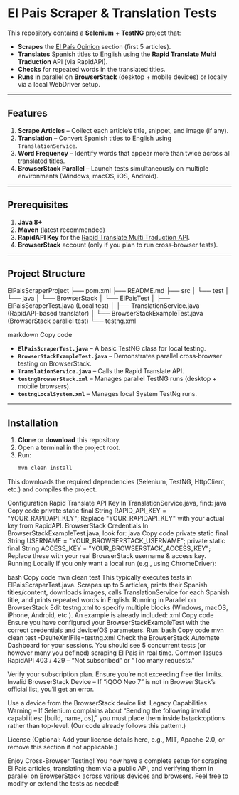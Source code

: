 # El Pais Scraper & Translation Tests

This repository contains a **Selenium** + **TestNG** project that:

- **Scrapes** the [El País Opinion](https://elpais.com/opinion) section (first 5 articles).
- **Translates** Spanish titles to English using the **Rapid Translate Multi Traduction** API (via RapidAPI).
- **Checks** for repeated words in the translated titles.
- **Runs** in parallel on **BrowserStack** (desktop + mobile devices) or locally via a local WebDriver setup.

---

## Features

1. **Scrape Articles** – Collect each article’s title, snippet, and image (if any).  
2. **Translation** – Convert Spanish titles to English using `TranslationService`.  
3. **Word Frequency** – Identify words that appear more than twice across all translated titles.  
4. **BrowserStack Parallel** – Launch tests simultaneously on multiple environments (Windows, macOS, iOS, Android).

---

## Prerequisites

1. **Java 8+**  
2. **Maven** (latest recommended)  
3. **RapidAPI Key** for the [Rapid Translate Multi Traduction API](https://rapidapi.com/).  
4. **BrowserStack** account (only if you plan to run cross‐browser tests).

---

## Project Structure

ElPaisScraperProject ├── pom.xml ├── README.md ├── src │ └── test │ └── java │ └── BrowserStack │ └── ElPaisTest │ ├── ElPaisScraperTest.java (Local test) │ ├── TranslationService.java (RapidAPI-based translator) │ └── BrowserStackExampleTest.java (BrowserStack parallel test) └── testng.xml

markdown
Copy code

- **`ElPaisScraperTest.java`** – A basic TestNG class for local testing.  
- **`BrowserStackExampleTest.java`** – Demonstrates parallel cross‐browser testing on BrowserStack.  
- **`TranslationService.java`** – Calls the Rapid Translate API.  
- **`testngBrowserStack.xml`** – Manages parallel TestNG runs (desktop + mobile browsers).
- **`testngLocalSystem.xml`** – Manages local System TestNg runs.

---

## Installation

1. **Clone** or **download** this repository.  
2. Open a terminal in the project root.
3. Run:
   ```bash
   mvn clean install
This downloads the required dependencies (Selenium, TestNG, HttpClient, etc.) and compiles the project.

Configuration
Rapid Translate API Key
In TranslationService.java, find:
java
Copy code
private static final String RAPID_API_KEY = "YOUR_RAPIDAPI_KEY";
Replace "YOUR_RAPIDAPI_KEY" with your actual key from RapidAPI.
BrowserStack Credentials
In BrowserStackExampleTest.java, look for:
java
Copy code
private static final String USERNAME = "YOUR_BROWSERSTACK_USERNAME";
private static final String ACCESS_KEY = "YOUR_BROWSERSTACK_ACCESS_KEY";
Replace these with your real BrowserStack username & access key.
Running Locally
If you only want a local run (e.g., using ChromeDriver):

bash
Copy code
mvn clean test
This typically executes tests in ElPaisScraperTest.java.
Scrapes up to 5 articles, prints their Spanish titles/content, downloads images, calls TranslationService for each Spanish title, and prints repeated words in English.
Running in Parallel on BrowserStack
Edit testng.xml to specify multiple <test> blocks (Windows, macOS, iPhone, Android, etc.). An example is already included:
xml
Copy code
<suite name="ElPaisBrowserStackSuite" parallel="tests" thread-count="5">
    <test name="Chrome_Win10">
      <parameter name="os" value="Windows"/>
      <parameter name="osVersion" value="10"/>
      <parameter name="browserName" value="Chrome"/>
      <parameter name="browserVersion" value="latest"/>
      <classes>
        <class name="BrowserStack.ElPaisTest.BrowserStackExampleTest"/>
      </classes>
    </test>
    <!-- More <test> blocks for Firefox, Safari, iPhone, iQOO Neo 7, etc. -->
</suite>
Ensure you have configured your BrowserStackExampleTest with the correct credentials and device/OS parameters.
Run:
bash
Copy code
mvn clean test -DsuiteXmlFile=testng.xml
Check the BrowserStack Automate Dashboard for your sessions. You should see 5 concurrent tests (or however many you defined) scraping El País in real time.
Common Issues
RapidAPI 403 / 429 – “Not subscribed” or “Too many requests.”

Verify your subscription plan.
Ensure you’re not exceeding free tier limits.
Invalid BrowserStack Device – If “iQOO Neo 7” is not in BrowserStack’s official list, you’ll get an error.

Use a device from the BrowserStack device list.
Legacy Capabilities Warning – If Selenium complains about “Sending the following invalid capabilities: [build, name, os],” you must place them inside bstack:options rather than top-level. (Our code already follows this pattern.)

License
(Optional: Add your license details here, e.g., MIT, Apache-2.0, or remove this section if not applicable.)

Enjoy Cross-Browser Testing!
You now have a complete setup for scraping El País articles, translating them via a public API, and verifying them in parallel on BrowserStack across various devices and browsers. Feel free to modify or extend the tests as needed!






